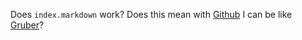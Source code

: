Does `index.markdown` work?  Does this mean with [Github](http://github.com) I can be like [Gruber](http://daringfireball.net/)?

